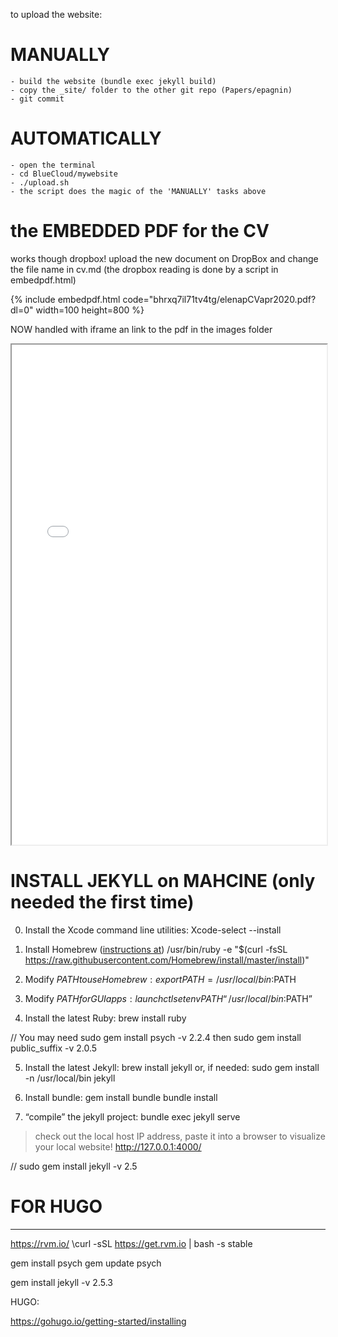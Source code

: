 to upload the website: 

# MANUALLY
	- build the website (bundle exec jekyll build)
	- copy the _site/ folder to the other git repo (Papers/epagnin)
	- git commit

# AUTOMATICALLY
	- open the terminal
	- cd BlueCloud/mywebsite
	- ./upload.sh
	- the script does the magic of the 'MANUALLY' tasks above
	
# the EMBEDDED PDF for the CV
works though dropbox! upload the new document on DropBox and change the file name in cv.md (the dropbox reading is done by a script in embedpdf.html) 

<!-- do not forget to CHANGE also the line below, and upload new pdf to DROBPOX, right clic and 'copy link'-->
{% include embedpdf.html code="bhrxq7il71tv4tg/elenapCVapr2020.pdf?dl=0" width=100 height=800 %} 

NOW handled with iframe an link to the pdf in the images folder
<iframe src="{{ site.baseurl }}/images/elenapCVapr2020.pdf" embedded="true" width="100%" height="800"></iframe>

# INSTALL JEKYLL on MAHCINE (only needed the first time)

0. Install the Xcode command line utilities:
	Xcode-select --install

1. Install Homebrew ([instructions at](http://brew.sh))
	/usr/bin/ruby -e "$(curl -fsSL https://raw.githubusercontent.com/Homebrew/install/master/install)"

2. Modify $PATH to use Homebrew:
	export PATH=/usr/local/bin:$PATH

3. Modify $PATH for GUI apps:
	launchctl setenv PATH “/usr/local/bin:$PATH”

4. Install the latest Ruby:
brew install ruby

// You may need 
	sudo gem install psych -v 2.2.4
then
	sudo gem install public_suffix -v 2.0.5

5. Install the latest Jekyll:
	brew install jekyll
or, if needed:
	sudo gem install -n /usr/local/bin jekyll

6. Install bundle:
	gem install bundle
	bundle install

7. “compile” the jekyll project:
	bundle exec jekyll serve
> check out the local host IP address, paste it into a browser to visualize your local website! 
	http://127.0.0.1:4000/



// sudo gem install jekyll -v 2.5


# FOR HUGO

- - - - - 
https://rvm.io/
\curl -sSL https://get.rvm.io | bash -s stable

gem install psych
gem update psych

gem install jekyll -v 2.5.3

HUGO:

https://gohugo.io/getting-started/installing